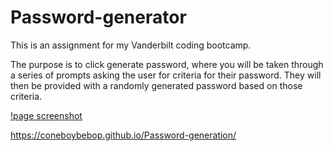 # Password-generator


This is an assignment for my Vanderbilt coding bootcamp.

The purpose is to click generate password, where you will be taken through a series of prompts asking the user for criteria for their password. They will then be provided with a randomly generated password based on those criteria.

[!page screenshot](screen-capture.jpg)

https://coneboybebop.github.io/Password-generation/
